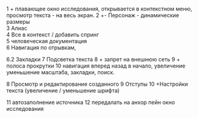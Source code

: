 1 + плавающее окно исследования, открывается в контекстном меню, просмотр текста - на весь экран.
2 +- Персонаж - динамические размеры  
3 Алиас  
4 Все в контекст / добавить спринг  
5 человеческая документация  
6 Навигация по отрывкам, 

6.2 Закладки
7 Подсветка текста
8 + запрет на внешнюю сеть
9 + полоса прокрутки 
10 навигация вперед назад в начало, увеличение уменьшение масштаба, закладки, поиск.

8 Просмотр и редактирование созданного
9 Отступы
10 +Настройки текста (увеличение / уменьшение шрифта)

11 автозаполнение источника
12 передалать на анхор пейн окно исследования
